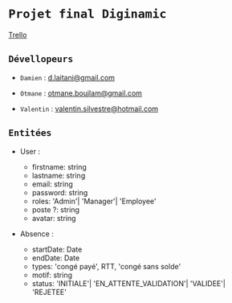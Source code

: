 # `Projet final Diginamic`

[Trello](https://trello.com/b/n3ftyVDE/projet-final)

## `Dévellopeurs`

-   `Damien` : d.laitani@gmail.com

-   `Otmane` : otmane.boujlam@gmail.com

-   `Valentin` : valentin.silvestre@hotmail.com


## `Entitées`

- User :
  - firstname: string
  - lastname: string
  - email: string
  - password: string
  - roles: 'Admin'| 'Manager'| 'Employee'
  - poste ?: string
  - avatar: string

- Absence :
  - startDate: Date
  - endDate: Date
  - types: 'congé payé', RTT, 'congé sans solde'
  - motif: string
  - status: 'INITIALE'| 'EN_ATTENTE_VALIDATION'| 'VALIDEE'| 'REJETEE'
